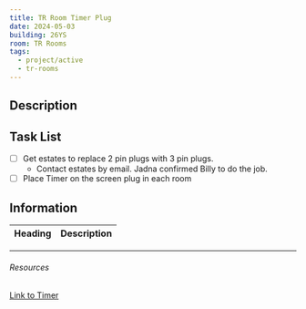 ```yaml
---
title: TR Room Timer Plug
date: 2024-05-03
building: 26YS
room: TR Rooms
tags:
  - project/active
  - tr-rooms
---
```


## Description

## Task List

- [ ] Get estates to replace 2 pin plugs with 3 pin plugs.
	- Contact estates by email. Jadna confirmed Billy to do the job.
- [ ] Place Timer on the screen plug in each room

## Information

Heading          | Description
---------------- | -----------------

---

###### Resources
[Link to Timer](https://ie.rs-online.com/web/p/plug-in-timers/1716224?gb=s)